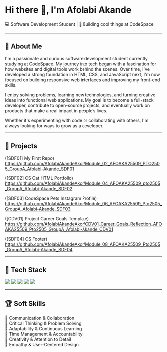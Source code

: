  <h1>Hi there 👋, I'm Afolabi Akande</h1>
<p>💻 Software Development Student | 🚀 Building cool things at CodeSpace</p>


--------
🎯 About Me
-

I'm a passionate and curious software development student currently studying at CodeSpace. My journey into tech began with a fascination for how websites and digital tools work behind the scenes. Over time, I've developed a strong foundation in HTML, CSS, and JavaScript next,  I'm now focused on building responsive web interfaces and improving my front-end skills.

I enjoy solving problems, learning new technologies, and turning creative ideas into functional web applications. My goal is to become a full-stack developer, contribute to open-source projects, and eventually work on products that make a real impact in people’s lives.

Whether it's experimenting with code or collaborating with others, I'm always looking for ways to grow as a developer.

---------
📌 Projects
-
([SDF01] My First Repo) https://github.com/AfolabiAkandeAkor/Module_02_AFOAKA25509_PTO2505_GroupA_Afolabi-Akande_SDF01

([SDF02] CS Cat HTML Portfolio) https://github.com/AfolabiAkandeAkor/Module_04_AFOAKA25509_pto2505_GroupA_Afolabi-Akande_SDF02

([SDF03] CodeSpace Pets Instagram Profile) https://github.com/AfolabiAkandeAkor/Module_06_AFOAKA25509_Pto2505_GroupA_Afolabi-Akande_SDF03

([CDV01] Project Career Goals Template) https://github.com/AfolabiAkandeAkor/CDV01_Career_Goals_Reflection_AFOAKA25509_Pto2505_GroupA_Afolabi-Akande_CDV01

([SDF04] CS Footer) https://github.com/AfolabiAkandeAkor/Module_08_AFOAKA25509_Pto2505_GroupA_Afolabi-Akande_SDF04

---------
🧰 Tech Stack
-
<img src="https://img.shields.io/badge/Git-F05032?style=flat&logo=git&logoColor=white" /> 
<img src="https://img.shields.io/badge/GitHub-181717?style=flat&logo=github&logoColor=white" />
<img src="https://img.shields.io/badge/HTML5-E34F26?style=flat&logo=html5&logoColor=white" />
<img src="https://img.shields.io/badge/CSS3-1572B6?style=flat&logo=css3&logoColor=white" />
<img src="https://img.shields.io/badge/JavaScript-F7DF1E?style=flat&logo=javascript&logoColor=black" />

-----
🏆 Soft Skills
-
🔹 Communication & Collaboration  
🔹 Critical Thinking & Problem Solving  
🔹 Adaptability & Continuous Learning  
🔹 Time Management & Accountability  
🔹 Creativity & Attention to Detail  
🔹 Empathy & User-Centered Design














































<!---
AfolabiAkandeAkor/AfolabiAkandeAkor is a ✨ special ✨ repository because its `README.md` (this file) appears on your GitHub profile.
You can click the Preview link to take a look at your changes.
--->
